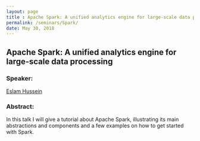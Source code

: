 ```yaml
---
layout: page
title : Apache Spark: A unified analytics engine for large-scale data processing
permalink: /seminars/Spark/
date: May 30, 2018
---
```


## Apache Spark: A unified analytics engine for large-scale data processing


### Speaker:

[Eslam Hussein]()

### Abstract:

In this talk I will give a tutorial about Apache Spark, illustrating its main abstractions and components and a few examples on how to get started with Spark.
